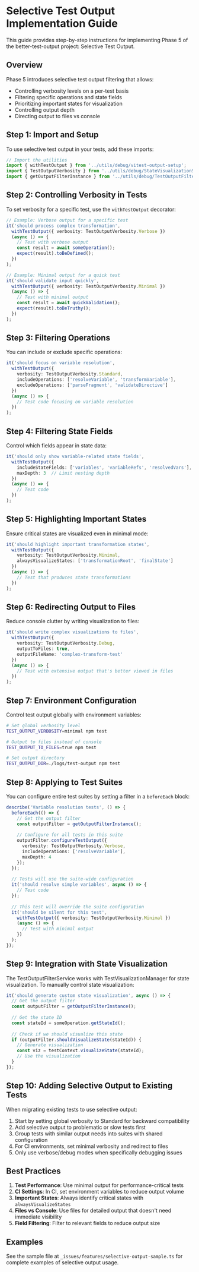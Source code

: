 # Selective Test Output Implementation Guide

This guide provides step-by-step instructions for implementing Phase 5 of the better-test-output project: Selective Test Output.

## Overview

Phase 5 introduces selective test output filtering that allows:
- Controlling verbosity levels on a per-test basis
- Filtering specific operations and state fields
- Prioritizing important states for visualization
- Controlling output depth
- Directing output to files vs console

## Step 1: Import and Setup

To use selective test output in your tests, add these imports:

```typescript
// Import the utilities
import { withTestOutput } from '../utils/debug/vitest-output-setup';
import { TestOutputVerbosity } from '../utils/debug/StateVisualizationService/TestVisualizationManager';
import { getOutputFilterInstance } from '../utils/debug/TestOutputFilterService';
```

## Step 2: Controlling Verbosity in Tests

To set verbosity for a specific test, use the `withTestOutput` decorator:

```typescript
// Example: Verbose output for a specific test
it('should process complex transformation', 
  withTestOutput({ verbosity: TestOutputVerbosity.Verbose })
  (async () => {
    // Test with verbose output
    const result = await someOperation();
    expect(result).toBeDefined();
  })
);

// Example: Minimal output for a quick test
it('should validate input quickly',
  withTestOutput({ verbosity: TestOutputVerbosity.Minimal })
  (async () => {
    // Test with minimal output
    const result = await quickValidation();
    expect(result).toBeTruthy();
  })
);
```

## Step 3: Filtering Operations

You can include or exclude specific operations:

```typescript
it('should focus on variable resolution',
  withTestOutput({
    verbosity: TestOutputVerbosity.Standard,
    includeOperations: ['resolveVariable', 'transformVariable'],
    excludeOperations: ['parseFragment', 'validateDirective']
  })
  (async () => {
    // Test code focusing on variable resolution
  })
);
```

## Step 4: Filtering State Fields

Control which fields appear in state data:

```typescript
it('should only show variable-related state fields',
  withTestOutput({
    includeStateFields: ['variables', 'variableRefs', 'resolvedVars'],
    maxDepth: 3  // Limit nesting depth
  })
  (async () => {
    // Test code
  })
);
```

## Step 5: Highlighting Important States

Ensure critical states are visualized even in minimal mode:

```typescript
it('should highlight important transformation states',
  withTestOutput({
    verbosity: TestOutputVerbosity.Minimal,
    alwaysVisualizeStates: ['transformationRoot', 'finalState']
  })
  (async () => {
    // Test that produces state transformations
  })
);
```

## Step 6: Redirecting Output to Files

Reduce console clutter by writing visualization to files:

```typescript
it('should write complex visualizations to files',
  withTestOutput({
    verbosity: TestOutputVerbosity.Debug,
    outputToFiles: true,
    outputFileName: 'complex-transform-test'
  })
  (async () => {
    // Test with extensive output that's better viewed in files
  })
);
```

## Step 7: Environment Configuration

Control test output globally with environment variables:

```bash
# Set global verbosity level
TEST_OUTPUT_VERBOSITY=minimal npm test

# Output to files instead of console
TEST_OUTPUT_TO_FILES=true npm test

# Set output directory
TEST_OUTPUT_DIR=./logs/test-output npm test
```

## Step 8: Applying to Test Suites

You can configure entire test suites by setting a filter in a `beforeEach` block:

```typescript
describe('Variable resolution tests', () => {
  beforeEach(() => {
    // Get the output filter
    const outputFilter = getOutputFilterInstance();
    
    // Configure for all tests in this suite
    outputFilter.configureTestOutput({
      verbosity: TestOutputVerbosity.Verbose,
      includeOperations: ['resolveVariable'],
      maxDepth: 4
    });
  });
  
  // Tests will use the suite-wide configuration
  it('should resolve simple variables', async () => {
    // Test code
  });
  
  // This test will override the suite configuration
  it('should be silent for this test',
    withTestOutput({ verbosity: TestOutputVerbosity.Minimal })
    (async () => {
      // Test with minimal output
    })
  );
});
```

## Step 9: Integration with State Visualization

The TestOutputFilterService works with TestVisualizationManager for state visualization. To manually control state visualization:

```typescript
it('should generate custom state visualization', async () => {
  // Get the output filter
  const outputFilter = getOutputFilterInstance();
  
  // Get the state ID
  const stateId = someOperation.getStateId();
  
  // Check if we should visualize this state
  if (outputFilter.shouldVisualizeState(stateId)) {
    // Generate visualization
    const viz = testContext.visualizeState(stateId);
    // Use the visualization
  }
});
```

## Step 10: Adding Selective Output to Existing Tests

When migrating existing tests to use selective output:

1. Start by setting global verbosity to Standard for backward compatibility
2. Add selective output to problematic or slow tests first
3. Group tests with similar output needs into suites with shared configuration
4. For CI environments, set minimal verbosity and redirect to files
5. Only use verbose/debug modes when specifically debugging issues

## Best Practices

1. **Test Performance**: Use minimal output for performance-critical tests
2. **CI Settings**: In CI, set environment variables to reduce output volume
3. **Important States**: Always identify critical states with `alwaysVisualizeStates`
4. **Files vs Console**: Use files for detailed output that doesn't need immediate visibility
5. **Field Filtering**: Filter to relevant fields to reduce output size

## Examples

See the sample file at `_issues/features/selective-output-sample.ts` for complete examples of selective output usage.